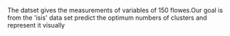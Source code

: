  The datset gives the measurements of variables of 150 flowes.Our goal is from the 'isis' data set predict the optimum numbers of clusters and represent it visually
